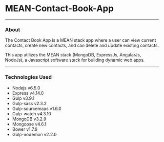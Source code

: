 # MEAN-Contact-Book-App
---

### About
The Contact Book App is a MEAN stack app where a user can view current contacts, create new contacts, and can delete and update existing contacts.

This app utilizes the MEAN stack (MongoDB, ExpressJs, AngularJs, NodeJs), a Javascript software stack for building dynamic web apps.

---


### Technologies Used
- Nodejs v6.5.0
- Express v4.14.0
- Gulp v3.9.1
- Gulp-sass v2.3.2
- Gulp-sourcemaps v1.6.0
- Gulp-watch v4.3.10
- MongoDB v3.2.9
- Mongoose v4.6.1
- Bower v1.7.9
- Gulp-nodemon v2.2.0
